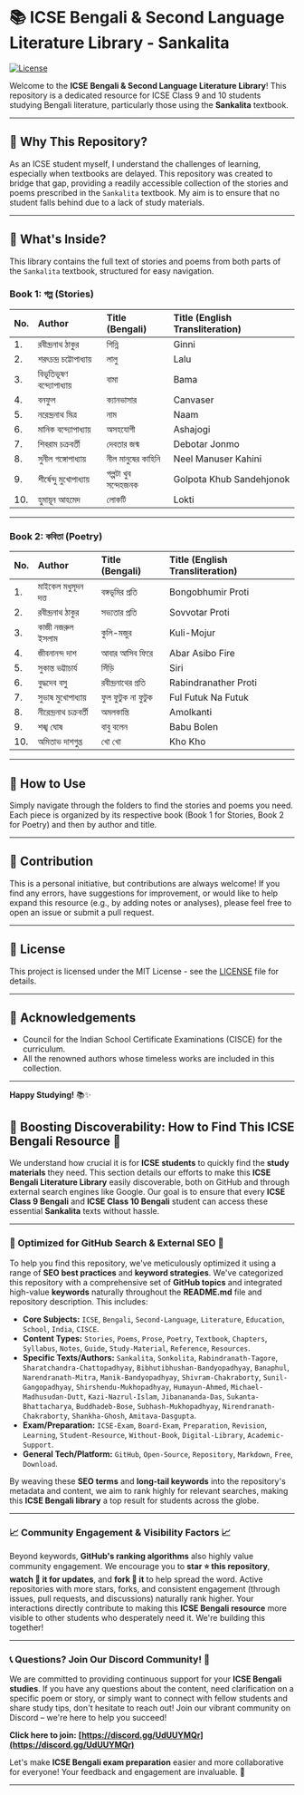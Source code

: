# 📚 ICSE Bengali & Second Language Literature Library - Sankalita

[![License](https://img.shields.io/badge/License-MIT-blue.svg)](LICENSE)

Welcome to the **ICSE Bengali & Second Language Literature Library**! This repository is a dedicated resource for ICSE Class 9 and 10 students studying Bengali literature, particularly those using the **Sankalita** textbook.

---

## 🤔 Why This Repository?

As an ICSE student myself, I understand the challenges of learning, especially when textbooks are delayed. This repository was created to bridge that gap, providing a readily accessible collection of the stories and poems prescribed in the `Sankalita` textbook. My aim is to ensure that no student falls behind due to a lack of study materials.

---

## 📖 What's Inside?

This library contains the full text of stories and poems from both parts of the `Sankalita` textbook, structured for easy navigation.

### **Book 1: গল্প (Stories)**

| No. | Author                  | Title (Bengali)              | Title (English Transliteration) |
| :-- | :---------------------- | :--------------------------- | :------------------------------ |
| 1.  | রবীন্দ্রনাথ ঠাকুর        | গিন্নি                      | Ginni                           |
| 2.  | শরৎচন্দ্র চট্টোপাধ্যায় | লালু                         | Lalu                            |
| 3.  | বিভূতিভূষণ বন্দ্যোপাধ্যায় | বামা                         | Bama                            |
| 4.  | বনফুল                   | ক্যানভাসার                   | Canvaser                        |
| 5.  | নরেন্দ্রনাথ মিত্র       | নাম                         | Naam                            |
| 6.  | মানিক বন্দ্যোপাধ্যায়    | অসহযোগী                     | Ashajogi                        |
| 7.  | শিবরাম চক্রবর্তী        | দেবতার জন্ম                 | Debotar Jonmo                   |
| 8.  | সুনীল গঙ্গোপাধ্যায়     | নীল মানুষের কাহিনি           | Neel Manuser Kahini             |
| 9.  | শীর্ষেন্দু মুখোপাধ্যায়   | গল্পটা খুব সন্দেহজনক       | Golpota Khub Sandehjonok        |
| 10. | হুমায়ূন আহমেদ          | লোকটি                       | Lokti                           |

---

### **Book 2: কবিতা (Poetry)**

| No. | Author                  | Title (Bengali)              | Title (English Transliteration) |
| :-- | :---------------------- | :--------------------------- | :------------------------------ |
| 1.  | মাইকেল মধুসূদন দত্ত    | বঙ্গভূমির প্রতি             | Bongobhumir Proti               |
| 2.  | রবীন্দ্রনাথ ঠাকুর        | সভ্যতার প্রতি               | Sovvotar Proti                  |
| 3.  | কাজী নজরুল ইসলাম       | কুলি-মজুর                   | Kuli-Mojur                      |
| 4.  | জীবনানন্দ দাশ           | আবার আসিব ফিরে             | Abar Asibo Fire                 |
| 5.  | সুকান্ত ভট্টাচার্য      | সিঁড়ি                      | Siri                            |
| 6.  | বুদ্ধদেব বসু            | রবীন্দ্রনাথের প্রতি         | Rabindranather Proti            |
| 7.  | সুভাষ মুখোপাধ্যায়       | ফুল ফুটুক না ফুটুক           | Ful Futuk Na Futuk              |
| 8.  | নীরেন্দ্রনাথ চক্রবর্তী   | অমলকান্তি                   | Amolkanti                       |
| 9.  | শঙ্খ ঘোষ                | বাবু বলেন                   | Babu Bolen                      |
| 10. | অমিতাভ দাশগুপ্ত         | খো খো                       | Kho Kho                         |

---

## 🚀 How to Use

Simply navigate through the folders to find the stories and poems you need. Each piece is organized by its respective book (Book 1 for Stories, Book 2 for Poetry) and then by author and title.

---

## 🤝 Contribution

This is a personal initiative, but contributions are always welcome! If you find any errors, have suggestions for improvement, or would like to help expand this resource (e.g., by adding notes or analyses), please feel free to open an issue or submit a pull request.

---

## 📜 License

This project is licensed under the MIT License - see the [LICENSE](LICENSE) file for details.

---

## 🙏 Acknowledgements

* Council for the Indian School Certificate Examinations (CISCE) for the curriculum.
* All the renowned authors whose timeless works are included in this collection.

---

**Happy Studying!** 📚✨
## 🚀 Boosting Discoverability: How to Find This ICSE Bengali Resource 🚀

We understand how crucial it is for **ICSE students** to quickly find the **study materials** they need. This section details our efforts to make this **ICSE Bengali Literature Library** easily discoverable, both on GitHub and through external search engines like Google. Our goal is to ensure that every **ICSE Class 9 Bengali** and **ICSE Class 10 Bengali** student can access these essential **Sankalita** texts without hassle.

---

### **🌟 Optimized for GitHub Search & External SEO 🌟**

To help you find this repository, we've meticulously optimized it using a range of **SEO best practices** and **keyword strategies**. We've categorized this repository with a comprehensive set of **GitHub topics** and integrated high-value **keywords** naturally throughout the **README.md** file and repository description. This includes:

* **Core Subjects:** `ICSE`, `Bengali`, `Second-Language`, `Literature`, `Education`, `School`, `India`, `CISCE`.
* **Content Types:** `Stories`, `Poems`, `Prose`, `Poetry`, `Textbook`, `Chapters`, `Syllabus`, `Notes`, `Guide`, `Study-Material`, `Reference`, `Resources`.
* **Specific Texts/Authors:** `Sankalita`, `Sonkolita`, `Rabindranath-Tagore`, `Sharatchandra-Chattopadhyay`, `Bibhutibhushan-Bandyopadhyay`, `Banaphul`, `Narendranath-Mitra`, `Manik-Bandyopadhyay`, `Shivram-Chakraborty`, `Sunil-Gangopadhyay`, `Shirshendu-Mukhopadhyay`, `Humayun-Ahmed`, `Michael-Madhusudan-Dutt`, `Kazi-Nazrul-Islam`, `Jibanananda-Das`, `Sukanta-Bhattacharya`, `Buddhadeb-Bose`, `Subhash-Mukhopadhyay`, `Nirendranath-Chakraborty`, `Shankha-Ghosh`, `Amitava-Dasgupta`.
* **Exam/Preparation:** `ICSE-Exam`, `Board-Exam`, `Preparation`, `Revision`, `Learning`, `Student-Resource`, `Without-Book`, `Digital-Library`, `Academic-Support`.
* **General Tech/Platform:** `GitHub`, `Open-Source`, `Repository`, `Markdown`, `Free`, `Download`.

By weaving these **SEO terms** and **long-tail keywords** into the repository's metadata and content, we aim to rank highly for relevant searches, making this **ICSE Bengali library** a top result for students across the globe.

---

### **📈 Community Engagement & Visibility Factors 📈**

Beyond keywords, **GitHub's ranking algorithms** also highly value community engagement. We encourage you to **star ⭐ this repository**, **watch 🔔 it for updates**, and **fork 🍴 it** to help spread the word. Active repositories with more stars, forks, and consistent engagement (through issues, pull requests, and discussions) naturally rank higher. Your interactions directly contribute to making this **ICSE Bengali resource** more visible to other students who desperately need it. We're building this together!

---

### **📞 Questions? Join Our Discord Community! 💬**

We are committed to providing continuous support for your **ICSE Bengali studies**. If you have any questions about the content, need clarification on a specific poem or story, or simply want to connect with fellow students and share study tips, don't hesitate to reach out! Join our vibrant community on Discord – we're here to help you succeed!

**Click here to join:** **[https://discord.gg/UdUUYMQr](https://discord.gg/UdUUYMQr)**

Let's make **ICSE Bengali exam preparation** easier and more collaborative for everyone! Your feedback and engagement are invaluable. 🙏

---
